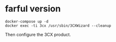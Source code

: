 # farful version

```
docker-compose up -d
docker exec -ti 3cx /usr/sbin/3CXWizard --cleanup
```

Then configure the 3CX product.

